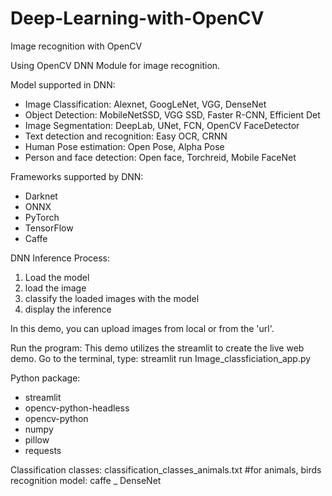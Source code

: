 # Deep-Learning-with-OpenCV
Image recognition with OpenCV

Using OpenCV DNN Module for image recognition. 

Model supported in DNN: 
- Image Classification: Alexnet, GoogLeNet, VGG, DenseNet
- Object Detection: MobileNetSSD, VGG SSD, Faster R-CNN, Efficient Det
- Image Segmentation: DeepLab, UNet, FCN, OpenCV FaceDetector
- Text detection and recognition: Easy OCR, CRNN
- Human Pose estimation: Open Pose, Alpha Pose
- Person and face detection: Open face, Torchreid, Mobile FaceNet

Frameworks supported by DNN: 
- Darknet
- ONNX
- PyTorch
- TensorFlow
- Caffe

DNN Inference Process: 
1. Load the model
2. load the image
3. classify the loaded images with the model
4. display the inference

In this demo, you can upload images from local or from the 'url'. 

Run the program: 
This demo utilizes the streamlit to create the live web demo. Go to the terminal, type: 
streamlit run Image_classficiation_app.py

Python package: 
- streamlit
- opencv-python-headless
- opencv-python
- numpy
- pillow
- requests

Classification classes: classification_classes_animals.txt  #for animals, birds recognition
model: caffe _ DenseNet
